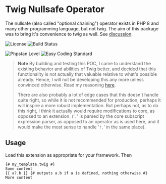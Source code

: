 # Twig Nullsafe Operator

The nullsafe (also called "optional chaining") operator exists in PHP 8 and many other programming language, but not twig. The aim of this package was to bring it's convenience to twig as well. See [discussion](https://github.com/twigphp/Twig/issues/3260).

![License](https://img.shields.io/github/license/acalvino4/twig-nullsafe)
![Build Status](https://img.shields.io/github/actions/workflow/status/acalvino4/nullsafe/qa.yml)

![Phpstan Level](https://img.shields.io/badge/PHPStan-level%208-brightgreen.svg)
![Easy Coding Standard](https://img.shields.io/badge/Easy%20Coding%20Standard-%20enabled-brightgreen.svg)

> **Note**
> By building and testing this POC, I came to understand the existing behavior and abilities of Twig better, and decided that this functionality is not actually that valuable relative to what's possible already. Hence, I will not be developing this any more unless convinced otherwise. Read my reasoning [here](https://github.com/twigphp/Twig/issues/3260#issuecomment-1540765585).
>
> There are also probably a lot of edge cases that this doesn't handle quite right, so while it is not recommended for production, perhaps it will inspire a more robust implementation. But perhaps not, as to do this right, I think it actually would require modifications to core, as opposed to an extension. ('`.`' is parsed by the core subscript expression parser, as opposed to an operator as is used here, and it would make the most sense to handle '`?.`' in the same place).

## Usage

Load this extension as appropriate for your framework. Then

```twig
{# my_template.twig #}
Some content
{{ a?.b }} {# outputs a.b if a is defined, nothing otherwise #}
More content
```
